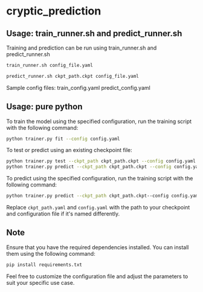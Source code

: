 # cryptic_prediction

## Usage: train_runner.sh and predict_runner.sh

Training and prediction can be run using train_runner.sh and predict_runner.sh

```bash
train_runner.sh config_file.yaml
```
```bash
predict_runner.sh ckpt_path.ckpt config_file.yaml
```

Sample config files:
train_config.yaml
predict_config.yaml

## Usage: pure python

To train the model using the specified configuration, run the training script with the following command:

```bash
python trainer.py fit --config config.yaml
```

To test or predict using an existing checkpoint file:
```bash
python trainer.py test --ckpt_path ckpt_path.ckpt --config config.yaml
python trainer.py predict --ckpt_path ckpt_path.ckpt --config config.yaml
```

To predict using the specified configuration, run the training script with the following command:

```bash
python trainer.py predict --ckpt_path ckpt_path.ckpt--config config.yaml
```

Replace `ckpt_path.yaml` and `config.yaml` with the path to your checkpoint and configuration file if it's named differently.

## Note

Ensure that you have the required dependencies installed. You can install them using the following command:

```bash
pip install requirements.txt
```

Feel free to customize the configuration file and adjust the parameters to suit your specific use case.

